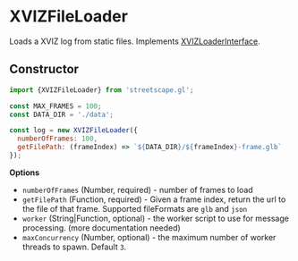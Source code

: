 # XVIZFileLoader

Loads a XVIZ log from static files. Implements [XVIZLoaderInterface](/docs/api-reference/xviz-loader-interface.md).

## Constructor

```js
import {XVIZFileLoader} from 'streetscape.gl';

const MAX_FRAMES = 100;
const DATA_DIR = './data';

const log = new XVIZFileLoader({
  numberOfFrames: 100,
  getFilePath: (frameIndex) => `${DATA_DIR}/${frameIndex}-frame.glb`
});
```

**Options**
- `numberOfFrames` (Number, required) - number of frames to load
- `getFilePath` (Function, required) - Given a frame index, return the url to the file of that frame. Supported fileFormats are `glb` and `json`
- `worker` (String|Function, optional) - the worker script to use for message processing. (more documentation needed)
- `maxConcurrency` (Number, optional) - the maximum number of worker threads to spawn. Default `3`.
